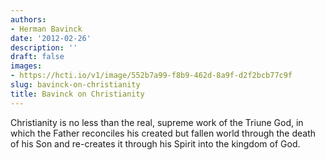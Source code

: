```yaml
---
authors:
- Herman Bavinck
date: '2012-02-26'
description: ''
draft: false
images:
- https://hcti.io/v1/image/552b7a99-f8b9-462d-8a9f-d2f2bcb77c9f
slug: bavinck-on-christianity
title: Bavinck on Christianity
---
```


Christianity is no less than the real, supreme work of the Triune God, in which the Father reconciles his created but fallen world through the death of his Son and re-creates it through his Spirit into the kingdom of God.